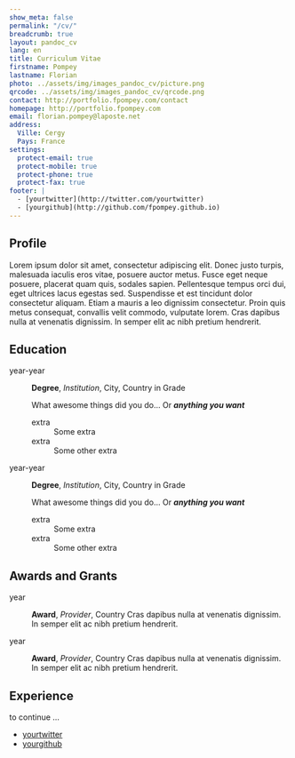 ```yaml
---
show_meta: false
permalink: "/cv/"
breadcrumb: true
layout: pandoc_cv
lang: en
title: Curriculum Vitae
firstname: Pompey
lastname: Florian
photo: ../assets/img/images_pandoc_cv/picture.png
qrcode: ../assets/img/images_pandoc_cv/qrcode.png
contact: http://portfolio.fpompey.com/contact
homepage: http://portfolio.fpompey.com
email: florian.pompey@laposte.net
address:
  Ville: Cergy 
  Pays: France
settings:
  protect-email: true
  protect-mobile: true
  protect-phone: true
  protect-fax: true
footer: |
  - [yourtwitter](http://twitter.com/yourtwitter)
  - [yourgithub](http://github.com/fpompey.github.io)
---
```


<section id="profile" class="level2">

## Profile

Lorem ipsum dolor sit amet, consectetur adipiscing elit. Donec justo turpis, malesuada iaculis eros vitae, posuere auctor metus. Fusce eget neque posuere, placerat quam quis, sodales sapien. Pellentesque tempus orci dui, eget ultrices lacus egestas sed. Suspendisse et est tincidunt dolor consectetur aliquam. Etiam a mauris a leo dignissim consectetur. Proin quis metus consequat, convallis velit commodo, vulputate lorem. Cras dapibus nulla at venenatis dignissim. In semper elit ac nibh pretium hendrerit.

</section>

<section id="education" class="level2">

## Education

<dl>

<dt>year-year</dt>

<dd>

**Degree**, _Institution_, City, Country
in Grade

What awesome things did you do… Or **_anything you want_**

<dl>

<dt>extra</dt>

<dd>Some extra</dd>

<dt>extra</dt>

<dd>Some other extra</dd>

</dl>

</dd>

<dt>year-year</dt>

<dd>

**Degree**, _Institution_, City, Country
in Grade

What awesome things did you do… Or **_anything you want_**

<dl>

<dt>extra</dt>

<dd>Some extra</dd>

<dt>extra</dt>

<dd>Some other extra</dd>

</dl>

</dd>

</dl>

</section>

<section id="awards-and-grants" class="level2">

## Awards and Grants

<dl>

<dt>year</dt>

<dd>

**Award**, _Provider_, Country
Cras dapibus nulla at venenatis dignissim. In semper elit ac nibh pretium hendrerit.

</dd>

<dt>year</dt>

<dd>

**Award**, _Provider_, Country
Cras dapibus nulla at venenatis dignissim. In semper elit ac nibh pretium hendrerit.

</dd>

</dl>

</section>

<section id="experience" class="level2">

## Experience

to continue …

</section>

<footer>

*   [yourtwitter](http://twitter.com/yourtwitter)
*   [yourgithub](http://github.com/fpompey.github.io)

</footer>

#
